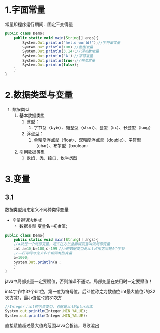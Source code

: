 # 1.字面常量
常量即程序运行期间，固定不变得量
```js
public class Demo{
	public static void main(String[] args){
		System.Out.println("hello world!");//字符串常量
		System.Out.println(100);//整型常量
		System.Out.println(3.14);//浮点数常量
		System.Out.println('A');//字符常量
		System.Out.println(true);//布尔常量
		System.Out.println(false);
	}
}
```

# 2.数据类型与变量
1. 数据类型
	1. 基本数据类型
		1. 整型：
			1. 字节型（byte）、短整型（short）、整型（int）、长整型（long）
		2. 浮点型：
			1. 单精度浮点型（float）、双精度浮点型（double）、字符型（char）、布尔型（boolean）
	2. 引用数据类型
		1. 数组、类、接口、枚举类型

# 3.变量
## 3.1
数据类型用来定义不同种类得变量
- 变量得语法格式
	- 数据类型 变量名=初始值;
```js
public class Demo{
	public static void main(String[] args){
	//a就是一个局部变量，定义在方法里面得变量叫做局部变量
	int a=10,b=100,c-199;//a的数据类型是int占用空间是4个字节
	//一行可同时定义多个相同类型变量
	a=1000;
	System.Out.println(a);
	}
}
```
java中局部变量一定要赋值，否则编译不通过。局部变量在使用时一定要赋值！

int4字节中32个bit位，第一位为符号位。后31位称之为数值位
int最大值位2的32次方减1，最小值位-2的31次方
```js
//Integer：int的包装类型，也就是int的plus版本
System.out.println(Integer.MIN_VALUE);
System.out.println(Integer.MIN_VALUE);
```
直接赋值超过最大值的范围Java会报错，导致溢出